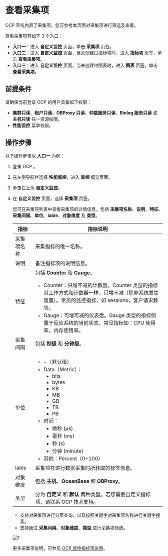 # 查看采集项

OCP 系统内置了采集项，您可参考本页面对采集项进行筛选及查看。

查看采集项有如下 3 个入口：

* **入口一**：进入 **自定义监控** 页面，单击 **采集项** 页签。
* **入口二**：进入 **自定义监控** 页面，当未创建过指标项时，进入 **指标项** 页签，单击 **查看采集项**。
* **入口三**：进入 **自定义监控** 页面，当未创建过图表时，进入 **图表** 页签，单击 **查看采集项**。

## 前提条件

请确保当前登录 OCP 的用户具备如下权限：

* **集群只读**、**租户只读**、**OBProxy 只读**、**仲裁服务只读**、**Binlog 服务只读** 或 **主机只读** 任一资源权限。
* **性能监控** 菜单权限。

## 操作步骤

以下操作步骤以 **入口一** 为例：

1. 登录 OCP 。

2. 在左侧导航栏选择 **性能监控**，进入 **监控** 概览页面。

3. 单击右上角 **自定义监控**。

4. 在 **自定义监控** 页面，选择 **采集项** 页签。

   您可在采集项列表中查看采集项的详情信息，包括 **采集项名称**、**说明**、**特征**、**采集间隔**、**单位**、**lable**、**对象维度** 及 **类型**。

    | 指标 | 指标说明 |
    |------|---------|
    | 采集项名称 | 采集指标的唯一名称。 |
    | 说明 | 备注指标项的说明信息。  |
    | 特征 | 包括 **Counter** 和 **Gauge**。<ul><li>Counter：只增不减的计数器。Counter 类型的指标其工作方式和计数器一样，只增不减（除非系统发生重置）。常见的监控指标，如 sessions，客户请求数等。</li><li>Gauge：可增可减的仪表盘。Gauge 类型的指标侧重于反应系统的当前状态，常见指标如：CPU 使用率，内存使用率。</li></ul>  |
    | 采集间隔 | 包括 **秒级** 和 **分钟级**。   |
    | 单位 |  <ul><li>-（默认值）</li><li>Data（Metric）：<ul><li>bits</li><li>bytes</li><li>KB</li><li>MB</li><li>GB</li><li>TB</li><li>PB</li></ul></li><li>时间：<ul><li>微秒 (µs)</li><li>毫秒 (ms)</li><li>秒 (s)</li><li>分钟 (minute)</li></ul></li><li>其他：Percent（0~100）</li></ul>  |
    | lable | 采集项在进行数据采集时所获取的标签信息。  |
    | 对象维度 |  包括 **主机**、**OceanBase** 和 **OBProxy**。  |
    | 类型 | 分为 **自定义** 和 **默认** 两种类型。若您需要自定义指标项，请联系 OCP 技术支持。   |

   * 支持对采集项进行分页查询，以及按照关键字对采集项名称进行关键字搜索。
   * 支持通过 **采集间隔**、**对象维度**、**类型** 进行采集项筛选。

    ![1](https://obbusiness-private.oss-cn-shanghai.aliyuncs.com/doc/img/ocp/421/%E9%87%87%E9%9B%86%E9%A1%B9.png)

    更多采集项说明，可参见 [OCP 监控指标项说明](500.ocp-monitoring-indicator-items.md)。
